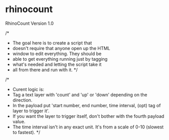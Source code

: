 # rhinocount

RhinoCount Version 1.0

/*
 * The goal here is to create a script that
 * doesn't require that anyone open up the HTML
 * window to edit everything. They should be
 * able to get everything running just by tagging
 * what's needed and letting the script take it
 * all from there and run with it.
*/
				
/*
 * Curent logic is:
 * Tag a text layer with 'count' and 'up' or 'down' depending on the direction.
 * In the payload put 'start number, end number, time interval, (opt) tag of layer to trigger it'.
 * If you want the layer to trigger itself, don't bother with the fourth payload value.
 * The time interval isn't in any exact unit. It's from a scale of 0-10 (slowest to fastest).
*/
